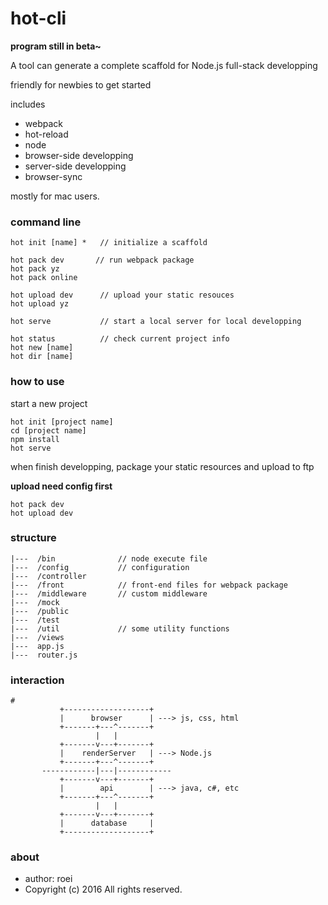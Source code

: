 # hot-cli

**program still in beta~**

A tool can generate a complete scaffold for Node.js full-stack developping

friendly for newbies to get started

includes

- webpack
- hot-reload
- node
- browser-side developping
- server-side developping
- browser-sync

mostly for mac users.

### command line

    hot init [name] *   // initialize a scaffold

    hot pack dev       // run webpack package
    hot pack yz
    hot pack online

    hot upload dev      // upload your static resouces
    hot upload yz

    hot serve           // start a local server for local developping

    hot status          // check current project info
    hot new [name]
    hot dir [name]



### how to use

start a new project

    hot init [project name]
    cd [project name]
    npm install
    hot serve

when finish developping, package your static resources and upload to ftp

**upload need config first**

    hot pack dev
    hot upload dev


### structure

    |---  /bin              // node execute file
    |---  /config           // configuration
    |---  /controller
    |---  /front            // front-end files for webpack package
    |---  /middleware       // custom middleware
    |---  /mock
    |---  /public
    |---  /test
    |---  /util             // some utility functions
    |---  /views
    |---  app.js
    |---  router.js

### interaction

    #
               +-------------------+
               |      browser      | ---> js, css, html
               +-------+---^-------+
                       |   |
               +-------v---+-------+
               |    renderServer   | ---> Node.js
               +-------+---^-------+
           ------------|---|------------
               +-------v---+-------+
               |        api        | ---> java, c#, etc
               +-------+---^-------+
                       |   |
               +-------v---+-------+
               |      database     |
               +-------------------+


### about
- author: roei
- Copyright (c) 2016 All rights reserved.
